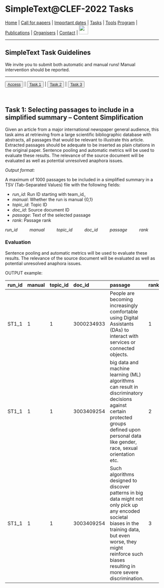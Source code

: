 # SimpleText@CLEF-2022 Tasks


[Home](./) | [Call for papers](./CFP) | [Important dates](./dates) | [Tasks](./tasks)  | [Tools](./tools) 
[Program](./program) | [Publications](./publications) | [Organisers](./organisers) | [Contact](./contact) | [<img src="https://github.com/simpletext-madics/2021/blob/main/clef/FR.png?raw=true" width="30">](../fr/task1)


---

## SimpleText Task Guidelines

We invite you to submit both automatic and manual runs! Manual intervention should be reported.

---

<button>[Access](./tasks)</button> | <button>[Task 1](./task1)</button> | <button>[Task 2](./task2)</button> | <button>[Task 3](./task3)</button>

<br>

## Task 1: Selecting passages to include in a simplified summary – Content Simplification

Given an article from a major international newspaper general audience, this task aims at retrieving from a large scientific bibliographic database with abstracts, all passages that would be relevant to illustrate this article. Extracted passages should be adequate to be inserted as plain citations in the original paper. Sentence pooling and automatic metrics will be used to evaluate these results. The relevance of the source document will be evaluated as well as potential unresolved anaphora issues.

*Output format:*  
 
A maximum of 1000 passages to be included in a simplified summary in a TSV (Tab-Separated Values) file with the following fields:
* *run_id*: Run ID starting with team_id_
* *manual*: Whether the run is manual {0,1}
* *topic_id*: Topic ID
* *doc_id*: Source document ID
* *passage*: Text of the selected passage
* *rank*: Passage rank

*run_id &nbsp;&nbsp;&nbsp;&nbsp;&nbsp;&nbsp;&nbsp;&nbsp; manual &nbsp;&nbsp;&nbsp;&nbsp;&nbsp;&nbsp;&nbsp;&nbsp; topic_id &nbsp;&nbsp;&nbsp;&nbsp;&nbsp;&nbsp;&nbsp;&nbsp; doc_id &nbsp;&nbsp;&nbsp;&nbsp;&nbsp;&nbsp;&nbsp;&nbsp; passage &nbsp;&nbsp;&nbsp;&nbsp;&nbsp;&nbsp;&nbsp;&nbsp; rank*

### Evaluation  
Sentence pooling and automatic metrics will be used to evaluate these results. The relevance of the source document will be evaluated as well as potential unresolved anaphora issues.

OUTPUT example:

| run_id | manual | topic_id | doc_id | passage | rank |
|:-------|:-------|:---------|:-------|:--------|:-----|
| ST1_1 | 1 | 1 | 3000234933 | People are becoming increasingly comfortable using Digital Assistants (DAs) to interact with services or connected objects. | 1 |
| ST1_1 | 1 | 1 | 3003409254 | big data and machine learning (ML) algorithms can result in discriminatory decisions against certain protected groups defined upon personal data like gender, race, sexual orientation etc. | 2 |
| ST1_1 | 1 | 1 | 3003409254 | Such algorithms designed to discover patterns in big data might not only pick up any encoded societal biases in the training data, but even worse, they might reinforce such biases resulting in more severe discrimination. | 3 |  
